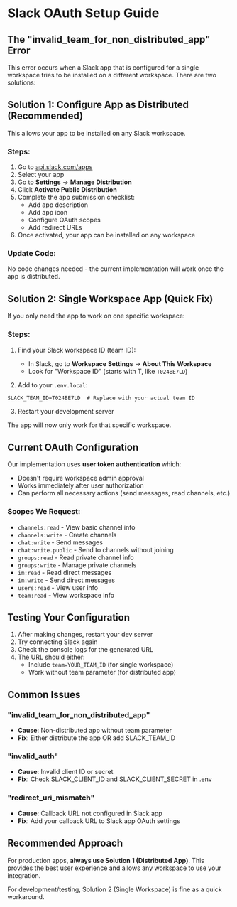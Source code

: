 # Slack OAuth Setup Guide

## The "invalid_team_for_non_distributed_app" Error

This error occurs when a Slack app that is configured for a single workspace tries to be installed on a different workspace. There are two solutions:

## Solution 1: Configure App as Distributed (Recommended)

This allows your app to be installed on any Slack workspace.

### Steps:
1. Go to [api.slack.com/apps](https://api.slack.com/apps)
2. Select your app
3. Go to **Settings** → **Manage Distribution**
4. Click **Activate Public Distribution**
5. Complete the app submission checklist:
   - Add app description
   - Add app icon
   - Configure OAuth scopes
   - Add redirect URLs
6. Once activated, your app can be installed on any workspace

### Update Code:
No code changes needed - the current implementation will work once the app is distributed.

## Solution 2: Single Workspace App (Quick Fix)

If you only need the app to work on one specific workspace:

### Steps:
1. Find your Slack workspace ID (team ID):
   - In Slack, go to **Workspace Settings** → **About This Workspace**
   - Look for "Workspace ID" (starts with T, like `T024BE7LD`)
   
2. Add to your `.env.local`:
```env
SLACK_TEAM_ID=T024BE7LD  # Replace with your actual team ID
```

3. Restart your development server

The app will now only work for that specific workspace.

## Current OAuth Configuration

Our implementation uses **user token authentication** which:
- Doesn't require workspace admin approval
- Works immediately after user authorization
- Can perform all necessary actions (send messages, read channels, etc.)

### Scopes We Request:
- `channels:read` - View basic channel info
- `channels:write` - Create channels
- `chat:write` - Send messages
- `chat:write.public` - Send to channels without joining
- `groups:read` - Read private channel info
- `groups:write` - Manage private channels
- `im:read` - Read direct messages
- `im:write` - Send direct messages
- `users:read` - View user info
- `team:read` - View workspace info

## Testing Your Configuration

1. After making changes, restart your dev server
2. Try connecting Slack again
3. Check the console logs for the generated URL
4. The URL should either:
   - Include `team=YOUR_TEAM_ID` (for single workspace)
   - Work without team parameter (for distributed app)

## Common Issues

### "invalid_team_for_non_distributed_app"
- **Cause**: Non-distributed app without team parameter
- **Fix**: Either distribute the app OR add SLACK_TEAM_ID

### "invalid_auth"
- **Cause**: Invalid client ID or secret
- **Fix**: Check SLACK_CLIENT_ID and SLACK_CLIENT_SECRET in .env

### "redirect_uri_mismatch"
- **Cause**: Callback URL not configured in Slack app
- **Fix**: Add your callback URL to Slack app OAuth settings

## Recommended Approach

For production apps, **always use Solution 1 (Distributed App)**. This provides the best user experience and allows any workspace to use your integration.

For development/testing, Solution 2 (Single Workspace) is fine as a quick workaround.